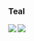 ### Teal

<!--
**teal52/teal52** is a ✨ _special_ ✨ repository because its `README.md` (this file) appears on your GitHub profile.

Here are some ideas to get you started:

- 🔭 I’m currently working on ...
- 🌱 I’m currently learning ...
- 👯 I’m looking to collaborate on ...
- 🤔 I’m looking for help with ...
- 💬 Ask me about ...
- 📫 How to reach me: ...
- 😄 Pronouns: ...
- ⚡ Fun fact: ...
-->
<a href="https://github.com/anuraghazra/github-readme-stats">
  <img align="left" src="https://github-readme-stats.vercel.app/api?username=teal52&theme=react&show_icons=true" />
</a>
<a href="https://github.com/anuraghazra/github-readme-stats">
  <img align="left" src="https://github-readme-stats.vercel.app/api/top-langs/?username=teal52&theme=react&show_icons=true" />
</a>
